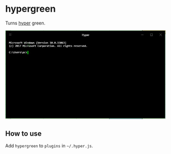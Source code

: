 # hypergreen

Turns [hyper](https://hyper.is/) green.

<img src="./shot.jpg"/>

## How to use

Add `hypergreen` to `plugins` in `~/.hyper.js`.
